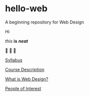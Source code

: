 # hello-web
A beginning repository for Web Design

Hi

*this* **is** __*neat*__

:100: :100: :100:

[Syllabus](sylabus.md)

[Course Description](coursedescription.md)

[What is Web Design?](WhatisWebDesign?.md)

[People of Interest](PeopleofInterest.md)

